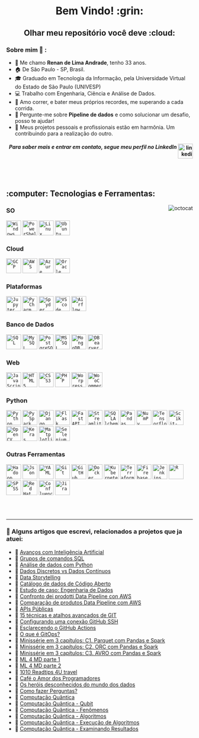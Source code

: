 <div dsplay="inline-block">

 
 <h1 align="center">Bem Vindo! :grin:</h1>
<h2 align="center">Olhar meu repositório você deve :cloud:</h2>

### Sobre mim :seedling: : 
 - :wave: Me chamo **Renan de Lima Andrade**, tenho 33 anos.
 - :house:  De São Paulo - SP, Brasil.
 - :mortar_board: Graduado em Tecnologia da Informação, pela Universidade Virtual do Estado de São Paulo (UNIVESP)
 - :computer: Trabalho com Engenharia, Ciência e Análise de Dados.
 - :runner: Amo correr, e bater meus próprios recordes, me superando a cada corrida.
 - :speech_balloon: Pergunte-me sobre **Pipeline de dados** e como solucionar um desafio, posso te ajudar!
 - :rocket: Meus projetos pessoais e profissionais estão em harmônia. Um contribuindo para a realização do outro.

<h4 align="right"><i>Para saber mais e entrar em contato, segue meu perfil no LinkedIn</i>
  <a href="https://www.linkedin.com/in/limarenanandrade"> 
    <img width="40px" src="https://cdn.jsdelivr.net/gh/devicons/devicon@latest/icons/linkedin/linkedin-original.svg" alt="linkedin" style="vertical-align:top;">
  </a>          
</div>
</h4>

<br>
<br>

<h2 align="left">:computer: Tecnologias e Ferramentas:</h2> 
<img align="right" src="https://i.ibb.co/QH2hbwy/octocat.png" alt="octocat" border="0">

### SO
<code><img width="40px" src="https://cdn.jsdelivr.net/gh/devicons/devicon@latest/icons/windows11/windows11-original.svg" title="Windows 11"/></code>
<code><img width="40px" src="https://cdn.jsdelivr.net/gh/devicons/devicon@latest/icons/powershell/powershell-original.svg" title="PowerShell"/></code>
<code><img width="40px" src="https://cdn.jsdelivr.net/gh/devicons/devicon@latest/icons/linux/linux-original.svg" title="Linux"/></code>
<code><img width="40px" src="https://cdn.jsdelivr.net/gh/devicons/devicon@latest/icons/ubuntu/ubuntu-original.svg" title="Ubuntu"/></code>

### Cloud
<code><img width="40px" src="https://cdn.jsdelivr.net/gh/devicons/devicon@latest/icons/googlecloud/googlecloud-original.svg" title="GCP"/></code>
<code><img width="40px" src="https://cdn.jsdelivr.net/gh/devicons/devicon@latest/icons/amazonwebservices/amazonwebservices-original-wordmark.svg" title="AWS"/></code>
<code><img width="40px" src="https://cdn.jsdelivr.net/gh/devicons/devicon@latest/icons/azure/azure-original.svg" title="Azure"/></code>
<code><img width="40px" src="https://cdn.jsdelivr.net/gh/devicons/devicon@latest/icons/oracle/oracle-original.svg" title="Oracle"/></code>

### Plataformas
<code><img width="40px" src="https://cdn.jsdelivr.net/gh/devicons/devicon@latest/icons/jupyter/jupyter-original-wordmark.svg" title="Jupyter"/></code>
<code><img width="40px" src="https://cdn.jsdelivr.net/gh/devicons/devicon@latest/icons/pycharm/pycharm-original.svg" title="PyCharm"/></code>
<code><img width="40px" src="https://cdn.jsdelivr.net/gh/devicons/devicon@latest/icons/spyder/spyder-original.svg" title="Spyder"/></code>
<code><img width="40px" src="https://cdn.jsdelivr.net/gh/devicons/devicon@latest/icons/vscode/vscode-original.svg" title="VScode"/></code>
<code><img width="40px" src="https://cdn.jsdelivr.net/gh/devicons/devicon@latest/icons/apacheairflow/apacheairflow-original.svg" title="Airflow"/></code>
          
### Banco de Dados
<code><img width="40px" src="https://cdn.jsdelivr.net/gh/devicons/devicon@latest/icons/sqldeveloper/sqldeveloper-original.svg" title="SQL"/></code>
<code><img width="40px" src="https://cdn.jsdelivr.net/gh/devicons/devicon@latest/icons/mysql/mysql-original.svg" title="MySQL"/></code>
<code><img width="40px" src="https://cdn.jsdelivr.net/gh/devicons/devicon@latest/icons/postgresql/postgresql-original.svg" title="PostgreSQL"/></code>
<code><img width="40px" src="https://cdn.jsdelivr.net/gh/devicons/devicon@latest/icons/microsoftsqlserver/microsoftsqlserver-original.svg" title="MSSQL Server"/></code>
<code><img width="40px" src="https://cdn.jsdelivr.net/gh/devicons/devicon@latest/icons/mongodb/mongodb-original.svg" title="MongoDB"/></code>
<code><img width="40px" src="https://cdn.jsdelivr.net/gh/devicons/devicon@latest/icons/dbeaver/dbeaver-original.svg" title="DBearver"/></code>

### Web
<code><img width="40px" src="https://cdn.jsdelivr.net/gh/devicons/devicon@latest/icons/javascript/javascript-original.svg" title="JavaScript"/></code>
<code><img width="40px" src="https://cdn.jsdelivr.net/gh/devicons/devicon@latest/icons/html5/html5-original.svg" title="HTML5"/></code>
<code><img width="40px" src="https://cdn.jsdelivr.net/gh/devicons/devicon@latest/icons/css3/css3-original.svg" title="CSS3"/></code>
<code><img width="40px" src="https://cdn.jsdelivr.net/gh/devicons/devicon@latest/icons/php/php-original.svg" title="PHP"/></code>
<code><img width="40px" src="https://cdn.jsdelivr.net/gh/devicons/devicon@latest/icons/wordpress/wordpress-original.svg" title="Worpress"/></code>
<code><img width="40px" src="https://cdn.jsdelivr.net/gh/devicons/devicon@latest/icons/woocommerce/woocommerce-original.svg" title="WooCommerce"/></code>

### Python
<code><img width="40px" src="https://cdn.jsdelivr.net/gh/devicons/devicon@latest/icons/python/python-original.svg" title="Python"/></code>
<code><img width="40px" src="https://cdn.jsdelivr.net/gh/devicons/devicon@latest/icons/apachespark/apachespark-original.svg" title="PySpark"/></code>
<code><img width="40px" src="https://cdn.jsdelivr.net/gh/devicons/devicon@latest/icons/django/django-plain.svg" title="Django"/></code>
<code><img width="40px" src="https://cdn.jsdelivr.net/gh/devicons/devicon@latest/icons/flask/flask-original.svg" title="Flask"/></code>
<code><img width="40px" src="https://cdn.jsdelivr.net/gh/devicons/devicon@latest/icons/fastapi/fastapi-original.svg" title="FastAPI"/></code>
<code><img width="40px" src="https://cdn.jsdelivr.net/gh/devicons/devicon@latest/icons/streamlit/streamlit-original.svg" title="Streamlit"/></code>	
<code><img width="40px" src="https://cdn.jsdelivr.net/gh/devicons/devicon@latest/icons/sqlalchemy/sqlalchemy-original.svg" title="SQLAlchemy"/></code>
<code><img width="40px" src="https://cdn.jsdelivr.net/gh/devicons/devicon@latest/icons/pandas/pandas-original.svg" title="Pandas"/></code>
<code><img width="40px" src="https://cdn.jsdelivr.net/gh/devicons/devicon@latest/icons/numpy/numpy-original.svg" title="NumPy"/></code>
<code><img width="40px" src="https://cdn.jsdelivr.net/gh/devicons/devicon@latest/icons/tensorflow/tensorflow-original.svg" title="Tensorflow"/></code>
<code><img width="40px" src="https://cdn.jsdelivr.net/gh/devicons/devicon@latest/icons/scikitlearn/scikitlearn-original.svg" title="Scikit-learn"/></code>
<code><img width="40px" src="https://cdn.jsdelivr.net/gh/devicons/devicon@latest/icons/opencv/opencv-original.svg" title="OpenCV"/></code>
<code><img width="40px" src="https://cdn.jsdelivr.net/gh/devicons/devicon@latest/icons/keras/keras-original.svg" title="Keras"/></code>
<code><img width="40px" src="https://cdn.jsdelivr.net/gh/devicons/devicon@latest/icons/matplotlib/matplotlib-original.svg" title="Matplotlib"/></code>
<code><img width="40px" src="https://cdn.jsdelivr.net/gh/devicons/devicon@latest/icons/selenium/selenium-original.svg" title="Selenium"/></code>
                
### Outras Ferramentas         
<code><img width="40px" src="https://cdn.jsdelivr.net/gh/devicons/devicon@latest/icons/hadoop/hadoop-original.svg" title="Hadoop"/></code>
<code><img width="40px" src="https://cdn.jsdelivr.net/gh/devicons/devicon@latest/icons/json/json-original.svg" title="Json"/></code>
<code><img width="40px" src="https://cdn.jsdelivr.net/gh/devicons/devicon@latest/icons/yaml/yaml-original.svg" title="YAML"/></code>
<code><img width="40px" src="https://cdn.jsdelivr.net/gh/devicons/devicon@latest/icons/git/git-original.svg" title="Git"/></code>
<code><img width="40px" src="https://cdn.jsdelivr.net/gh/devicons/devicon@latest/icons/github/github-original.svg" title="GitHub"/></code>
<code><img width="40px" src="https://cdn.jsdelivr.net/gh/devicons/devicon@latest/icons/docker/docker-original.svg" title="Docker"/></code>
<code><img width="40px" src="https://cdn.jsdelivr.net/gh/devicons/devicon@latest/icons/kubernetes/kubernetes-original.svg" title="Kubernetes"/></code>
<code><img width="40px" src="https://cdn.jsdelivr.net/gh/devicons/devicon@latest/icons/terraform/terraform-original.svg" title="Terraform"/></code>
<code><img width="40px" src="https://cdn.jsdelivr.net/gh/devicons/devicon@latest/icons/firebase/firebase-original.svg" title="Firebase"/></code>
<code><img width="40px" src="https://cdn.jsdelivr.net/gh/devicons/devicon@latest/icons/jenkins/jenkins-original.svg" title="Jenkins"/></code>
<code><img width="40px" src="https://cdn.jsdelivr.net/gh/devicons/devicon@latest/icons/r/r-original.svg" title="R"/></code>
<code><img width="40px" src="https://cdn.jsdelivr.net/gh/devicons/devicon@latest/icons/spss/spss-original.svg" title="SPSS"/></code>
<code><img width="40px" src="https://cdn.jsdelivr.net/gh/devicons/devicon@latest/icons/redhat/redhat-original.svg" title="Red Hat"/></code>
<code><img width="40px" src="https://cdn.jsdelivr.net/gh/devicons/devicon@latest/icons/confluence/confluence-original.svg" title="Confluence"/></code>
<code><img width="40px" src="https://cdn.jsdelivr.net/gh/devicons/devicon@latest/icons/jira/jira-original.svg" title="Jira"/></code>


</br>
</br>

<hr>

### :newspaper: Alguns artigos que escrevi, relacionados a projetos que ja atuei:
- :pencil: [Avanços com Inteligência Artificial](https://www.linkedin.com/pulse/avan%25C3%25A7os-com-intelig%25C3%25AAncia-artificial-renan-lima-andrade/?trackingId=jKjAX92tQjuZVedGWgfwaA%3D%3D)
- :pencil: [Grupos de comandos SQL](https://www.linkedin.com/pulse/grupos-de-comandos-sql-renan-lima-andrade-tqgcf/?trackingId=jKjAX92tQjuZVedGWgfwaA%3D%3D)
- :pencil: [Análise de dados com Python](https://www.linkedin.com/pulse/analise-de-dados-com-python-renan-lima-andrade-ijjwf/?trackingId=jKjAX92tQjuZVedGWgfwaA%3D%3D)
- :pencil: [Dados Discretos vs Dados Contínuos](https://www.linkedin.com/pulse/dados-discretos-vs-cont%25C3%25ADnuos-renan-lima-andrade-xn5of/?trackingId=uQ7PS2O4QtSrZ623kbEB4Q%3D%3D)
- :pencil: [Data Storytelling](https://www.linkedin.com/pulse/data-storytelling-renan-lima-andrade-zxtcf/?trackingId=uQ7PS2O4QtSrZ623kbEB4Q%3D%3D)
- :pencil: [Catálogo de dados de Código Aberto](https://www.linkedin.com/pulse/cat%25C3%25A1logo-de-dados-c%25C3%25B3digo-aberto-renan-lima-andrade-qxcke/)   
- :pencil: [Estudo de caso: Engenharia de Dados](https://www.linkedin.com/pulse/estudo-de-caso-engenharia-dados-renan-lima-andrade-hk3rf/?trackingId=jKjAX92tQjuZVedGWgfwaA%3D%3D)
- :pencil: [Confronto dei prodotti Data Pipeline con AWS](https://www.linkedin.com/pulse/confronto-dei-prodotti-data-pipeline-con-aws-renan-lima-andrade-lib7f/?trackingId=uQ7PS2O4QtSrZ623kbEB4Q%3D%3D)
- :pencil: [Comparação de produtos Data Pipeline com AWS](https://www.linkedin.com/pulse/compara%25C3%25A7%25C3%25A3o-de-produtos-data-pipeline-com-aws-renan-lima-andrade-dvjzf/?trackingId=uQ7PS2O4QtSrZ623kbEB4Q%3D%3D)
- :pencil: [APIs Públicas](https://www.linkedin.com/pulse/apis-p%25C3%25BAblicas-renan-lima-andrade-77spe/?trackingId=uQ7PS2O4QtSrZ623kbEB4Q%3D%3D)
- :pencil: [15 técnicas e atalhos avançados de GIT](https://www.linkedin.com/pulse/15-t%25C3%25A9cnicas-e-atalhos-avan%25C3%25A7ados-de-git-renan-lima-andrade-xo3gf/?trackingId=uQ7PS2O4QtSrZ623kbEB4Q%3D%3D)
- :pencil: [Configurando uma conexão GitHub SSH](https://www.linkedin.com/pulse/configurando-uma-conex%25C3%25A3o-github-ssh-renan-lima-andrade-xuvwf/?trackingId=uQ7PS2O4QtSrZ623kbEB4Q%3D%3D)
- :pencil: [Esclarecendo o GitHub Actions](https://www.linkedin.com/pulse/esclarecendo-o-github-actions-renan-lima-andrade-iytcf/?trackingId=uQ7PS2O4QtSrZ623kbEB4Q%3D%3D)
- :pencil: [O que é GitOps?](https://www.linkedin.com/pulse/o-que-%25C3%25A9-gitops-renan-lima-andrade-i92lf/?trackingId=uQ7PS2O4QtSrZ623kbEB4Q%3D%3D)
- :pencil: [Minissérie em 3 capítulos: C1. Parquet com Pandas e Spark](https://www.linkedin.com/pulse/miniss%25C3%25A9rie-em-3-cap%25C3%25ADtulos-c1-parquet-com-pandas-e-renan-lima-andrade/?trackingId=jKjAX92tQjuZVedGWgfwaA%3D%3D)
- :pencil: [Minissérie em 3 capítulos: C2. ORC com Pandas e Spark](https://www.linkedin.com/pulse/miniss%25C3%25A9rie-em-3-cap%25C3%25ADtulos-c2-orc-com-pandas-e-spark-renan-lima-ryvef/?trackingId=jKjAX92tQjuZVedGWgfwaA%3D%3D)
- :pencil: [Minissérie em 3 capítulos: C3. AVRO com Pandas e Spark](https://www.linkedin.com/pulse/miniss%25C3%25A9rie-em-3-cap%25C3%25ADtulos-c3-avro-com-pandas-e-spark-lima-andrade-z5hvf/?trackingId=jKjAX92tQjuZVedGWgfwaA%3D%3D)
- :pencil: [ML 4 MD parte 1](https://www.linkedin.com/pulse/ml-4-md-parte-1-renan-lima-andrade-d1asf/?trackingId=uQ7PS2O4QtSrZ623kbEB4Q%3D%3D)
- :pencil: [ML 4 MD parte 2](https://www.linkedin.com/pulse/ml-4-md-parte-2-renan-lima-andrade-3v1bf/?trackingId=uQ7PS2O4QtSrZ623kbEB4Q%3D%3D)
- :pencil: [1010 Readtips 4U travel](https://www.linkedin.com/pulse/1010-readtips-4u-travel-renan-lima-andrade-6r6df/?trackingId=jKjAX92tQjuZVedGWgfwaA%3D%3D)
- :pencil: [Café o Amor dos Programadores](https://www.linkedin.com/pulse/caf%25C3%25A9-o-amor-dos-programadores-renan-lima-andrade-uaj3f/?trackingId=uQ7PS2O4QtSrZ623kbEB4Q%3D%3D)
- :pencil: [Os heróis desconhecidos do mundo dos dados](https://www.linkedin.com/pulse/os-her%25C3%25B3is-desconhecidos-do-mundo-dos-dados-renan-lima-andrade-o9qnf/?trackingId=uQ7PS2O4QtSrZ623kbEB4Q%3D%3D)
- :pencil: [Como fazer Perguntas?](https://www.linkedin.com/pulse/como-fazer-perguntas-renan-lima-andrade-slzxf/?trackingId=uQ7PS2O4QtSrZ623kbEB4Q%3D%3D)
- :pencil: [Computação Quântica](https://www.linkedin.com/pulse/computa%25C3%25A7%25C3%25A3o-qu%25C3%25A2ntica-renan-lima-andrade-ydayf/?trackingId=uQ7PS2O4QtSrZ623kbEB4Q%3D%3D)
- :pencil: [Computação Quântica - Qubit](https://www.linkedin.com/pulse/computa%25C3%25A7%25C3%25A3o-qu%25C3%25A2ntica-qubit-renan-lima-andrade-snluf/?trackingId=uQ7PS2O4QtSrZ623kbEB4Q%3D%3D)
- :pencil: [Computação Quântica - Fenômenos](https://www.linkedin.com/pulse/computa%25C3%25A7%25C3%25A3o-qu%25C3%25A2ntica-fen%25C3%25B4menos-renan-lima-andrade-4k9xf/?trackingId=uQ7PS2O4QtSrZ623kbEB4Q%3D%3D)
- :pencil: [Computação Quântica - Algoritmos](https://www.linkedin.com/pulse/computa%25C3%25A7%25C3%25A3o-qu%25C3%25A2ntica-algoritmos-renan-lima-andrade-h9hzf/?trackingId=uQ7PS2O4QtSrZ623kbEB4Q%3D%3D)
- :pencil: [Computação Quântica - Execução de Algoritmos](https://www.linkedin.com/pulse/computa%25C3%25A7%25C3%25A3o-qu%25C3%25A2ntica-execu%25C3%25A7%25C3%25A3o-de-algoritmos-renan-lima-andrade-yc5af/?trackingId=uQ7PS2O4QtSrZ623kbEB4Q%3D%3D)
- :pencil: [Computação Quântica - Examinando Resultados](https://www.linkedin.com/pulse/computa%25C3%25A7%25C3%25A3o-qu%25C3%25A2ntica-examinando-resultados-renan-lima-andrade-tyemf/?trackingId=uQ7PS2O4QtSrZ623kbEB4Q%3D%3D)         
